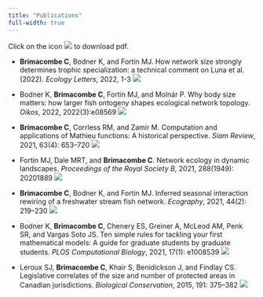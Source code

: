 ```yaml
---
title: "Publications"
full-width: true
---
```


Click on the icon <img src="https://chrisb590.github.io/images/file-cloud-download.png"> to download pdf.

* **Brimacombe C**,  Bodner K, and Fortin MJ. How network size strongly determines trophic specialization: a technical comment on
Luna et al. (2022). *Ecology Letters*, 2022, 1-3 [<img src="https://chrisb590.github.io/images/file-cloud-download.png">](https://chrisb590.github.io/pdf/brimacombe_2022_ecology_letters.pdf)

* Bodner K, **Brimacombe C**, Fortin MJ, and Moln&aacute;r P. Why body size matters: how larger fish ontogeny shapes ecological network topology. *Oikos*, 2022, 2022(3):e08569 [<img src="https://chrisb590.github.io/images/file-cloud-download.png">](https://chrisb590.github.io/pdf/bodner_2022_oikos.pdf)

* **Brimacombe C**,  Corrless RM, and Zamir M. Computation and applications of Mathieu functions: A historical perspective. *Siam Review*, 2021, 63(4): 653–720 [<img src="https://chrisb590.github.io/images/file-cloud-download.png">](https://epubs.siam.org/doi/pdf/10.1137/20M135786X)

* Fortin MJ,  Dale MRT, and **Brimacombe C**. Network ecology in dynamic landscapes. *Proceedings of the Royal Society B*, 2021, 288(1949): 20201889 [<img src="https://chrisb590.github.io/images/file-cloud-download.png">](https://chrisb590.github.io/pdf/fortin_2021_procb.pdf)

* **Brimacombe C**,  Bodner K, and Fortin MJ. Inferred seasonal interaction rewiring of a freshwater stream fish network. *Ecography*, 2021, 44(2): 219–230 [<img src="https://chrisb590.github.io/images/file-cloud-download.png">](https://chrisb590.github.io/pdf/brimacombe_2021_ecography.pdf)

* Bodner K, **Brimacombe C**, Chenery ES, Greiner A, McLeod AM, Penk SR, and Vargas Soto JS. Ten simple rules for tackling your first mathematical models: A guide for graduate students by graduate students. *PLOS Computational Biology*, 2021, 17(1): e1008539 [<img src="https://chrisb590.github.io/images/file-cloud-download.png">](https://chrisb590.github.io/pdf/bodner_2021_plosBiology.pdf)

* Leroux SJ, **Brimacombe C**, Khair S, Benidickson J, and Findlay CS. Legislative correlates of the size and number of protected areas in Canadian jurisdictions. *Biological Conservation*, 2015, 191: 375–382 [<img src="https://chrisb590.github.io/images/file-cloud-download.png">](https://chrisb590.github.io/pdf/leroux_2015_biologicalConservation.pdf)

